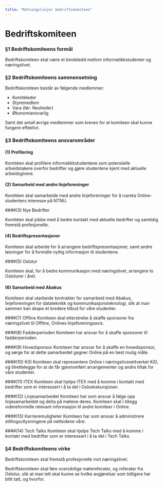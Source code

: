 ```yaml
---
title: "Retningslinjer bedriftskomiteen"
---
```


Bedriftskomiteen
===========

### §1 Bedriftskomiteens formål

Bedriftskomiteen skal være et bindeledd mellom informatikkstudenter og næringslivet. 


### §2 Bedriftskomiteens sammensetning

Bedriftskomiteen består av følgende medlemmer: 

* Komitèleder  
* Styremedlem  
* Vara (før: Nestleder)
* Økonomiansvarlig  

Samt det antall øvrige medlemmer som kreves for at komiteen skal kunne fungere effektivt.


### §3 Bedriftskomiteens ansvarområder

#### (1) Profilering

Komitéen skal profilere informatikkstudentene som potensielle arbeidstakere overfor bedrifter og gjøre studentene kjent med aktuelle arbeidsgivere. 

#### (2) Samarbeid med andre linjeforeninger 

Komitéen skal samarbeide med andre linjeforeninger for å ivareta Online-studenters interesse på NTNU.

####(3) Nye Bedrifter

Komitéen skal jobbe med å bedre kontakt med aktuelle bedrifter og samtidig fremstå profesjonelle.

#### (4) Bedriftspresentasjoner

Komiteen skal arbeide for å arrangere bedriftspresentasjoner, samt andre løsninger for å formidle nyttig informasjon til studentene.


####(5) Oslotur

Komiteen skal, for å bedre kommunikasjon med næringslivet, arrangere to Osloturer i året.


#### (6) Samarbeid med Abakus

Komiteen skal utarbeide kontrakter for samarbeid med Abakus, linjeforeningen for datateknikk og kommunikasjonsteknologi, slik at man sammen kan skape et bredere tilbud for våre studenter.

####(7) Offline
Komiteen skal etterstrebe å skaffe sponsorer fra næringslivet til Offline, Onlines linjeforeningsavis.

####(8) Fadderperioden
Komiteen har ansvar for å skaffe sponsorer til fadderperioden.

####(9) Hovedsponsor
Komiteen har ansvar for å skaffe en hovedsponsor, og sørge for at dette samarbeidet gagner Online på en best mulig måte.

####(10) KiD
Komiteen skal representere Online i næringslivsnettverket KiD, og tilrettelegge for at de får gjennomført arrangementer og andre tiltak for våre studenter.

####(11) ITEX
Komiteen skal hjelpe ITEX med å komme i kontakt med bedrifter som er interessert i å ta del i Osloekskursjonen. 

####(12) Linjesamarbeidet 
Komiteen har som ansvar å følge opp linjesamarbeidet og delta på møtene deres. Komiteen skal i tillegg videreformidle relevant informasjon til andre komiteer i Online.

####(13) Karrieremuligheter
Komiteen har som ansvar å administrere stillingsutlysningene på nettsidene våre. 

####(14) Tech Talks
Komiteen skal hjelpe Tech Talks med å komme i kontakt med bedrifter som er interessert i å ta del i Tech Talks.

### §4 Bedriftskomiteens virke

Bedriftskomiteen skal fremstå profesjonelle mot næringslivet.

Bedriftskomiteen skal føre oversiktlige møtereferater, og referater fra Oslotur, slik at man lett skal kunne se hvilke avgjørelser som tidligere har blitt tatt, og hvorfor.